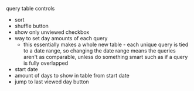 query table controls

- sort
- shuffle button
- show only unviewed checkbox
- way to set day amounts of each query
    - this essentially makes a whole new table - each unique query is tied to a date range, so changing the date range means the queries aren't as comparable, unless do something smart such as if a query is fully overlapped
- start date
- amount of days to show in table from start date
- jump to last viewed day button
